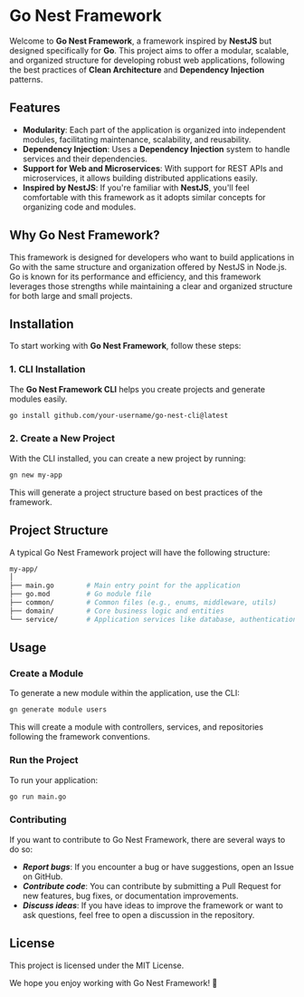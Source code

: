 # Go Nest Framework

Welcome to **Go Nest Framework**, a framework inspired by **NestJS** but designed specifically for **Go**. This project aims to offer a modular, scalable, and organized structure for developing robust web applications, following the best practices of **Clean Architecture** and **Dependency Injection** patterns.

## Features

- **Modularity**: Each part of the application is organized into independent modules, facilitating maintenance, scalability, and reusability.
- **Dependency Injection**: Uses a **Dependency Injection** system to handle services and their dependencies.
- **Support for Web and Microservices**: With support for REST APIs and microservices, it allows building distributed applications easily.
- **Inspired by NestJS**: If you're familiar with **NestJS**, you'll feel comfortable with this framework as it adopts similar concepts for organizing code and modules.

## Why Go Nest Framework?

This framework is designed for developers who want to build applications in Go with the same structure and organization offered by NestJS in Node.js. Go is known for its performance and efficiency, and this framework leverages those strengths while maintaining a clear and organized structure for both large and small projects.

## Installation

To start working with **Go Nest Framework**, follow these steps:

### 1. CLI Installation

The **Go Nest Framework CLI** helps you create projects and generate modules easily.

```bash
go install github.com/your-username/go-nest-cli@latest
```

### 2. Create a New Project
With the CLI installed, you can create a new project by running:

```bash
gn new my-app
```

This will generate a project structure based on best practices of the framework.


## Project Structure
A typical Go Nest Framework project will have the following structure:

```bash
my-app/
│
├── main.go        # Main entry point for the application
├── go.mod         # Go module file
├── common/        # Common files (e.g., enums, middleware, utils)
├── domain/        # Core business logic and entities
└── service/       # Application services like database, authentication, etc.
```
## Usage

### Create a Module

To generate a new module within the application, use the CLI:

```bash
gn generate module users
```

This will create a module with controllers, services, and repositories following the framework conventions.

### Run the Project

To run your application:

```bash
go run main.go
```

### Contributing
If you want to contribute to Go Nest Framework, there are several ways to do so:

- ***Report bugs***: If you encounter a bug or have suggestions, open an Issue on GitHub.
- ***Contribute code***: You can contribute by submitting a Pull Request for new features, bug fixes, or documentation improvements.
- ***Discuss ideas***: If you have ideas to improve the framework or want to ask questions, feel free to open a discussion in the repository.

## License
This project is licensed under the MIT License.

We hope you enjoy working with Go Nest Framework! 🚀



